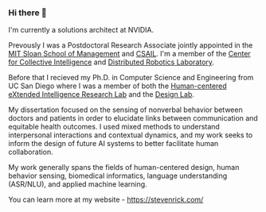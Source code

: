 ### Hi there 👋

I'm currently a solutions architect at NVIDIA.

Prevously I was a Postdoctoral Research Associate jointly appointed in the <a href="https://mitsloan.mit.edu/">MIT Sloan School of Management</a> and <a href="https://www.csail.mit.edu/">CSAIL</a>. I'm a member of the <a href="https://cci.mit.edu/">Center for Collective Intelligence</a> and <a href="https://www.csail.mit.edu/research/distributed-robotics-laboratory">Distributed Robotics Laboratory</a>.

Before that I recieved my Ph.D. in Computer Science and Engineering from UC San Diego where I was a member of both the <a href="https://hxi.ucsd.edu">Human-centered eXtended Intelligence Research Lab</a> and the <a href="https://designlab.ucsd.edu">Design Lab</a>.

My dissertation focused on the sensing of nonverbal behavior between doctors and patients in order to elucidate links between communication and equitable health outcomes. I used mixed methods to understand interpersonal interactions and contextual dynamics, and my work seeks to inform the design of future AI systems to better facilitate human collaboration.

My work generally spans the fields of human-centered design, human behavior sensing, biomedical informatics, language understanding (ASR/NLU), and applied machine learning.

You can learn more at my website - <a href="https://stevenrick.com/">https://stevenrick.com/</a>

<!--
**stevenrick/stevenrick** is a ✨ _special_ ✨ repository because its `README.md` (this file) appears on your GitHub profile.

Here are some ideas to get you started:

- 🔭 I’m currently working on ...
- 🌱 I’m currently learning ...
- 👯 I’m looking to collaborate on ...
- 🤔 I’m looking for help with ...
- 💬 Ask me about ...
- 📫 How to reach me: ...
- 😄 Pronouns: ...
- ⚡ Fun fact: ...
-->
